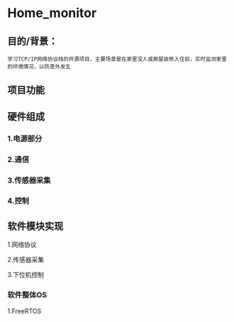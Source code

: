 # Home_monitor

## 目的/背景：

    学习TCP/IP网络协议栈的开源项目，主要场景是在家里没人或房屋装修入住前，实时监测家里的环境情况，以防意外发生

## 项目功能

## 硬件组成


### 1.电源部分

### 2.通信

### 3.传感器采集

### 4.控制


## 软件模块实现

1.网络协议

2.传感器采集

3.下位机控制


### 软件整体OS

1.FreeRTOS
